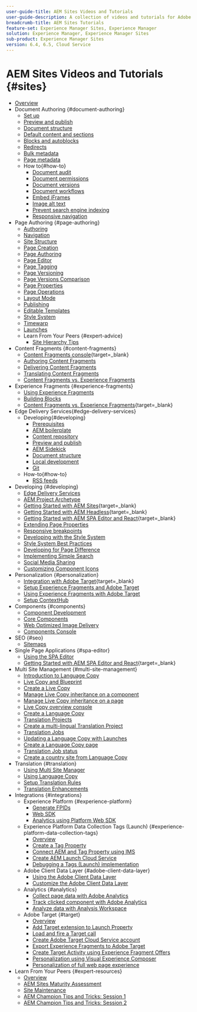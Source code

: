 ```yaml
---
user-guide-title: AEM Sites Videos and Tutorials
user-guide-description: A collection of videos and tutorials for Adobe Experience Manager Sites.
breadcrumb-title: AEM Sites Tutorials
feature-set: Experience Manager Sites, Experience Manager
solution: Experience Manager, Experience Manager Sites
sub-product: Experience Manager Sites
version: 6.4, 6.5, Cloud Service
---
```


# AEM Sites Videos and Tutorials {#sites}

+ [Overview](overview.md)
+ Document Authoring {#document-authoring}
  + [Set up](document-authoring/set-up.md)
  + [Preview and publish](document-authoring/preview-and-publish.md)
  + [Document structure](document-authoring/document-structure.md)
  + [Default content and sections](document-authoring/default-content-and-sections.md)
  + [Blocks and autoblocks](document-authoring/blocks-and-autoblocks.md)
  + [Redirects](document-authoring/redirects.md)
  + [Bulk metadata](document-authoring/bulk-metadata.md)
  + [Page metadata](document-authoring/page-metadata.md)
  + How to{#how-to}
    + [Document audit](./document-authoring/how-to/document-audit.md)
    + [Document permissions](./document-authoring/how-to/document-permissions.md)
    + [Document versions](./document-authoring/how-to/document-versions.md) 
    + [Document workflows](./document-authoring/how-to/document-workflows.md)
    + [Embed iFrames](./document-authoring/how-to/iframes.md)
    + [Image alt text](./document-authoring/how-to/image-alt-text.md)
    + [Prevent search engine indexing](./document-authoring/how-to/no-index.md)
    + [Responsive navigation](document-authoring/how-to/responsive-navigation.md)
+ Page Authoring {#page-authoring}
  + [Authoring](page-authoring/aem-sites-authoring-overview.md)
  + [Navigation](page-authoring/basic-handling-sites-feature-video-use.md)
  + [Site Structure](page-authoring/content-hierarchy-feature-video-use.md)
  + [Page Creation](page-authoring/creating-page-feature-video-use.md)
  + [Page Authoring](page-authoring/page-authoring-overview-feature-video-use.md)
  + [Page Editor](page-authoring/page-editor-feature-video-use.md)
  + [Page Tagging](page-authoring/page-tagging-feature-video-use.md)
  + [Page Versioning](page-authoring/page-versioning-feature-video-use.md)
  + [Page Versions Comparison](page-authoring/page-diff-feature-video-use.md)
  + [Page Properties](page-authoring/page-properties-feature-video-understand.md)
  + [Page Operations](page-authoring/page-operations-feature-video-use.md)
  + [Layout Mode](page-authoring/responsive-layout-feature-video-understand.md)
  + [Publishing](page-authoring/publication-management-feature-video-use.md)
  + [Editable Templates](page-authoring/template-editor-feature-video-use.md)
  + [Style System](page-authoring/style-system-feature-video-use.md)
  + [Timewarp](page-authoring/timewarp-feature-video-use.md)
  + [Launches](page-authoring/launches.md)
  + Learn From Your Peers {#expert-advice}
    + [Site Hierarchy Tips](page-authoring/expert-advice/site-hierarchy.md)
+ Content Fragments {#content-fragments}
  + [Content Fragments console](https://experienceleague.adobe.com/docs/experience-manager-learn/content-fragments-console/overview.html){target=_blank}
  + [Authoring Content Fragments](content-fragments/content-fragments-feature-video-use.md)
  + [Delivering Content Fragments](content-fragments/content-fragments-delivery-feature-video-use.md)
  + [Translating Content Fragments](content-fragments/content-fragments-translation-feature-video-use.md)
  + [Content Fragments vs. Experience Fragments](content-fragments/understand-content-fragments-and-experience-fragments.md)
+ Experience Fragments {#experience-fragments}
  + [Using Experience Fragments](experience-fragments/experience-fragments-feature-video-use.md)
  + [Building Blocks](experience-fragments/building-blocks.md)
  + [Content Fragments vs. Experience Fragments](https://experienceleague.adobe.com/docs/experience-manager-learn/sites/content-fragments/understand-content-fragments-and-experience-fragments.html){target=_blank}
+ Edge Delivery Services{#edge-delivery-services}
  + Developing{#developing}
    + [Prerequisites](./edge-delivery-services/developing/prerequisites.md)
    + [AEM boilerplate](./edge-delivery-services/developing/aem-boilerplate.md)
    + [Content repository](./edge-delivery-services/developing/content-repository.md)
    + [Preview and publish](./edge-delivery-services/developing/preview-and-publish.md)
    + [AEM Sidekick](./edge-delivery-services/developing/sidekick.md)
    + [Document structure](./edge-delivery-services/developing/document-structure.md)
    + [Local development](./edge-delivery-services/developing/local-development.md)
    + [Git](./edge-delivery-services/developing/git.md)
  + How-to{#how-to}
    + [RSS feeds](./edge-delivery-services/how-to/rss.md)
+ Developing {#developing}
  + [Edge Delivery Services](developing/edge-delivery-services.md)
  + [AEM Project Archetype](developing/aem-project-archetype.md)
  + [Getting Started with AEM Sites](https://experienceleague.adobe.com/docs/experience-manager-learn/getting-started-wknd-tutorial-develop/overview.html){target=_blank}
  + [Getting Started with AEM Headless](https://experienceleague.adobe.com/docs/experience-manager-learn/getting-started-with-aem-headless/overview.html){target=_blank}
  + [Getting Started with AEM SPA Editor and React](https://experienceleague.adobe.com/docs/experience-manager-learn/getting-started-with-aem-headless/spa-editor/react/overview.html){target=_blank}
  + [Extending Page Properties](developing/page-properties-technical-video-develop.md)
  + [Responsive breakpoints](developing/responsive-breakpoints.md)
  + [Developing with the Style System](developing/style-system-technical-video-understand.md)
  + [Style System Best Practices](developing/style-organization-style-system-understand-article.md)
  + [Developing for Page Difference](developing/page-diff-technical-video-develop.md)
  + [Implementing Simple Search](developing/search-tutorial-develop.md)
  + [Social Media Sharing](developing/social-media-sharing-technical-video-use.md)
  + [Customizing Component Icons](developing/component-icons-technical-video-develop.md)
+ Personalization {#personalization}
  + [Integration with Adobe Target](https://helpx.adobe.com/marketing-cloud/how-to/aem-target.html){target=_blank}
  + [Setup Experience Fragments and Adobe Target](personalization/experience-fragment-target-technical-video-setup.md)
  + [Using Experience Fragments with Adobe Target](personalization/experience-fragment-target-offer-feature-video-use.md)
  + [Setup ContextHub](personalization/context-hub-technical-video-setup.md)
+ Components {#components}
  + [Component Development](components/component-development.md)
  + [Core Components](components/core-components-feature-video-understand.md)
  + [Web Optimized Image Delivery](components/web-optimized-image-delivery.md)
  + [Components Console](components/components-console-feature-video-use.md)
+ SEO {#seo}
  + [Sitemaps](./seo/sitemaps.md)
+ Single Page Applications {#spa-editor}
  + [Using the SPA Editor](spa-editor/spa-editor-framework-feature-video-use.md)
  + [Getting Started with AEM SPA Editor and React](https://experienceleague.adobe.com/docs/experience-manager-learn/getting-started-with-aem-headless/spa-editor/react/overview.html){target=_blank}
+ Multi Site Management {#multi-site-management}
  + [Introduction to Language Copy](./multi-site-management/language-copy-overview.md)
  + [Live Copy and Blueprint](./multi-site-management/live-copy-and-blueprint.md)
  + [Create a Live Copy](./multi-site-management/create-live-copy.md)
  + [Manage Live Copy inheritance on a component](./multi-site-management/manage-component-inheritance-live-copy.md)
  + [Manage Live Copy inheritance on a page](./multi-site-management/manage-page-inheritance-live-copy.md)
  + [Live Copy overview console](./multi-site-management/live-copy-overview-console.md)
  + [Create a Language Copy](./multi-site-management/create-language-copy.md)
  + [Translation Projects](./multi-site-management/manage-translation-projects.md)
  + [Create a multi-lingual Translation Project](./multi-site-management/create-multinational-translational-project.md)
  + [Translation Jobs](./multi-site-management/create-translation-job.md)
  + [Updating a Language Copy with Launches](./multi-site-management/updating-language-copy.md)
  + [Create a Language Copy page](./multi-site-management/create-new-page-language-copy.md)
  + [Translation Job status](./multi-site-management/translation-job-status.md)
  + [Create a country site from Language Copy](./multi-site-management/create-new-site.md)
+ Translation {#translation}
  + [Using Multi Site Manager](translation/multi-site-manager-feature-video-use.md)
  + [Using Language Copy](translation/language-copy-feature-video-use.md)
  + [Setup Translation Rules](translation/translation-rules-editor-technical-video-setup.md)
  + [Translation Enhancements](translation/translation-enhancements-feature-video-use.md)
+ Integrations {#integrations}
  + Experience Platform {#experience-platform}
    + [Generate FPIDs](integrations/platform/fpid.md)
    + [Web SDK](integrations/platform/web-sdk.md)
    + [Analytics using Platform Web SDK](integrations/platform/analytics-using-web-sdk.md)
  + Experience Platform Data Collection Tags (Launch) {#experience-platform-data-collection-tags}
    + [Overview](integrations/experience-platform/data-collection/tags/overview.md)
    + [Create a Tag Property](integrations/experience-platform/data-collection/tags/create-tag-property.md)
    + [Connect AEM and Tag Property using IMS](integrations/experience-platform/data-collection/tags/connect-aem-tag-property-using-ims.md)
    + [Create AEM Launch Cloud Service](integrations/experience-platform/data-collection/tags/create-aem-launch-cloud-service.md)
    + [Debugging a Tags (Launch) implementation](integrations/experience-platform/data-collection/tags/debug-tags-implementation.md)
  + Adobe Client Data Layer {#adobe-client-data-layer}
    + [Using the Adobe Client Data Layer](integrations/adobe-client-data-layer/data-layer-overview.md)
    + [Customize the Adobe Client Data Layer](integrations/adobe-client-data-layer/data-layer-customize.md)
  + Analytics {#analytics}
    + [Collect page data with Adobe Analytics](integrations/analytics/collect-data-analytics.md)
    + [Track clicked component with Adobe Analytics](integrations/analytics/track-clicked-component.md)
    + [Analyze data with Analysis Workspace](integrations/analytics/create-analytics-workspace.md)
  + Adobe Target {#target}
    + [Overview](integrations/adobe-target/overview.md)
    + [Add Target extension to Launch Property](integrations/adobe-target/add-target-launch-extension.md)
    + [Load and fire a Target call](integrations/adobe-target/load-and-fire-target.md)
    + [Create Adobe Target Cloud Service account](integrations/adobe-target/setup-aem-target-cloud-service.md)
    + [Export Experience Fragments to Adobe Target](integrations/adobe-target/export-experience-fragment-target.md)
    + [Create Target Activity using Experience Fragment Offers](integrations/adobe-target/create-target-activity.md)
    + [Personalization using Visual Experience Composer](integrations/adobe-target/personalization-using-vec.md)
    + [Personalization of full web page experience](integrations/adobe-target/personalization-web-page.md)
+ Learn From Your Peers {#expert-resources}
  + [Overview](expert-resources/learn-from-your-peers-overview.md)
  + [AEM Sites Maturity Assessment](expert-resources/maturity-assessment.md)
  + [Site Maintenance](expert-resources/site-maintenance.md)
  + [AEM Champion Tips and Tricks: Session 1](expert-resources/champion-tips-1.md)
  + [AEM Champion Tips and Tricks: Session 2](expert-resources/champion-tips-2.md)
